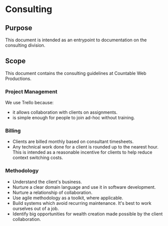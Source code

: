 # Consulting

## Purpose

This document is intended as an entrypoint to documentation on the consulting division.

## Scope

This document contains the consulting guidelines at Countable Web Productions.

### Project Management

We use Trello because:
  * it allows collaboration with clients on assignments.
  * is simple enough for people to join ad-hoc without training.

### Billing
  * Clients are billed monthly based on consultant timesheets.
  * Any technical work done for a client is rounded up to the nearest hour. This is intended as a reasonable incentive for clients to help reduce context switching costs.

### Methodology
  * Understand the client's business.
  * Nurture a clear domain language and use it in software development.
  * Nurture a relationship of collaboration.
  * Use agile methodology as a toolkit, where applicable.
  * Build systems which avoid recurring maintenance. It's best to work ourselves out of a job.
  * Identify big opportunities for wealth creation made possible by the client collaboration.
